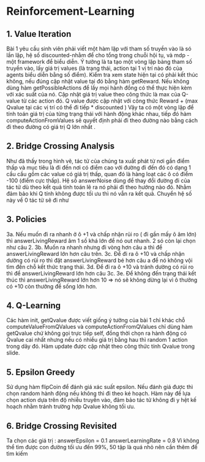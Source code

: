 # Reinforcement-Learning
## 1. Value Iteration
   Bài 1 yêu cầu sinh viên phải viết một hàm lặp với tham số truyền vào là só lần lặp, hệ số discounted-nhằm để cho tổng trong chuỗi hội tụ, và mdp - một framework để biểu diễn. 
   Ý tưởng là ta tạo một vòng lặp bàng tham số truyền vào, lấy giá trị values (là trạng thái, action tại 1 vị trí nào đó của agents biểu diễn bằng số điểm). 
   Kiểm tra xem state hiện tại có phải kết thúc không, nếu đúng cập nhật value tại đó bằng hàm getReward. Nếu không dùng hàm getPossibleActions để lấy mọi hành đồng có thể thực hiện kèm với xác suất của nó. Cập nhật giá trị value theo công thức là max của Q-value từ các action đó. 
  Q value được cập nhật với công thức Reward + (max Qvalue tại các vị trí có thể đi tiếp *  discounted )
  Vậy ta có một vòng lặp để tính toán giá trị của từng trạng thái với hành động khác nhau, tiếp đó hàm computeActionFromValues sẽ quyết định phải đi theo đường nào bằng cách đi theo đường có giá trị Q lớn nhất .
    
## 2. Bridge Crossing Analysis
   Như đã thấy trong hình vẽ, tác tử của chúng ta xuất phát từ nơi gần điểm thấp và mục tiêu là đi đến nơi có điểm cao với đường đi đến đó có dạng 1 
   cầu cầu gồm các value có giá trị thấp, quan đó là hàng loạt các ô có điểm -100 (điểm cực thấp). Hệ số answerNoise dùng để thay đổi đường đi của 
   tác tử dù theo kết quả tính toán lẽ ra nó phải đi theo hướng nào đó. Nhằm đảm bảo khi Q tính không được tối ưu thì nó vẫn ra kết quả. Chuyển hệ số 
    này về 0 tác tử sẽ đi như 
## 3. Policies
   3a. Nếu muốn đi ra nhanh ở ô +1 và chấp nhận rủi ro ( đi gần mấy ô âm lớn) thì answerLivingReward âm 1 số khá lớn để nó out nhanh. 2 só còn lại 
   chọn như câu 2.
   3b. Muốn ra nhanh nhưng đi vòng hơn câu a thì để answerLivingReward lớn hơn câu trên. 
   3c. Để đi ra ô +10 và chấp nhận dường có rủi ro thì đặt answerLivingReward bé hơn câu a để nó không vội tìm đến chỗ kết thức trạng thái.
   3d. Để đi ra ô +10 và tránh dường có rủi ro thì để answerLivingReward lớn hơn câu 3c. 
   3e. Để không đến trạng thái kết thúc thì answerLivingReward lớn hơn 10 => nó sẽ không dừng lại vì ô thưởng có +10 còn thưởng để sống lớn hơn.
## 4. Q-Learning
   Các hàm init, getQvalue được viết giống ý tưởng của bài 1 chỉ khác chỗ computeValueFromQValues và computeActionFromQValues chỉ dùng hàm getQvalue chứ 
   không gọi trực tiếp self, đồng thời  chọn ra hành động có Qvalue cai nhất nhưng nếu có nhiều giá trị bằng hau thì random 1 action trong dãy đó.
   Hàm update được cập nhật theo công thức tính Qvalue trong slide. 
## 5. Epsilon Greedy
   Sử dụng hàm flipCoin để đánh giá xác suất epsilon. Nếu đánh giá được thì chọn random hành động nếu không thì đi theo ké hoạch. Hàm này để lựa chọn 
   action dựa trên độ nhiễu truyền vào, đảm bảo tác tử không đi y hệt kế hoạch nhằm tránh trường hợp Qvalue không tối ưu.
## 6. Bridge Crossing Revisited
   Ta chọn các giá trị : answerEpsilon = 0.1 answerLearningRate = 0.8 Vì không thể tìm được con đường tối ưu đến 99%, 50 tập là quá nhỏ nên cần 
   thêm để tìm kiếm
